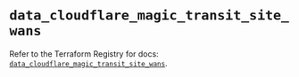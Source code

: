 # `data_cloudflare_magic_transit_site_wans`

Refer to the Terraform Registry for docs: [`data_cloudflare_magic_transit_site_wans`](https://registry.terraform.io/providers/cloudflare/cloudflare/5.7.1/docs/data-sources/magic_transit_site_wans).
